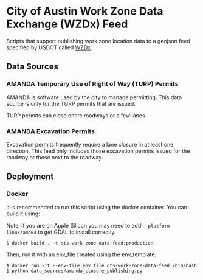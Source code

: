 # City of Austin Work Zone Data Exchange (WZDx) Feed 

Scripts that support publishing work zone location data to a geojson feed specified by USDOT called [WZDx](https://github.com/usdot-jpo-ode/wzdx/tree/main).

## Data Sources

### AMANDA Temporary Use of Right of Way (TURP) Permits

AMANDA is software used by the city to manage permitting. This data source is only for the TURP permits that are issued.

TURP permits can close entire roadways or a few lanes. 

### AMANDA Excavation Permits

Excavation permits frequently require a lane closure in at least one direction. This feed only includes those excavation permits
issued for the roadway or those next to the roadway.

## Deployment

### Docker

It is recommended to run this script using the docker container. You can build it using:

Note, if you are on Apple Silicon you may need to add `--platform linux/amd64` to get GDAL to install correctly.  
```
$ docker build . -t dts-work-zone-data-feed:production
```

Then, run it with an env_file created using the env_template.

```
$ docker run -it --env-file env_file dts-work-zone-data-feed /bin/bash
$ python data_sources/amanda_closure_publishing.py
```

